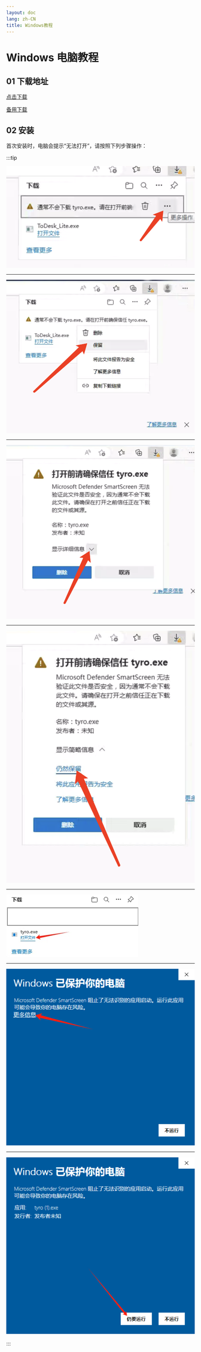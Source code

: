 ```yaml
---
layout: doc
lang: zh-CN
title: Windows教程
---
```


# Windows 电脑教程

## 01 下载地址

[点击下载](https://assets.tyro.wiki/t/Digilink.exe)

[备用下载](http://154.23.241.39:9008/t/Digilink.exe)

## 02 安装

首次安装时，电脑会提示“无法打开”，请按照下列步骤操作：

:::tip

![](/images/document/windows/11.jpg)

---

![](/images/document/windows/12.jpg)

---

![](/images/document/windows/13.jpg)

---

![](/images/document/windows/14.jpg)

---

![](/images/document/windows/15.jpg)

---

![](/images/document/windows/16.jpg)

---

![](/images/document/windows/17.jpg)

:::